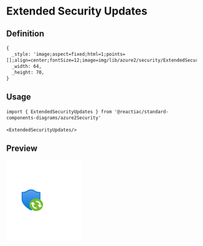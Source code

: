 # Extended Security Updates

## Definition

```
{
  _style: 'image;aspect=fixed;html=1;points=[];align=center;fontSize=12;image=img/lib/azure2/security/ExtendedSecurityUpdates.svg;strokeColor=none;',
  _width: 64,
  _height: 70,
}
```

## Usage

```
import { ExtendedSecurityUpdates } from '@reactiac/standard-components-diagrams/azure2Security'

<ExtendedSecurityUpdates/>
```

## Preview

<img src="./extended-security-updates.png" width="200"/>
